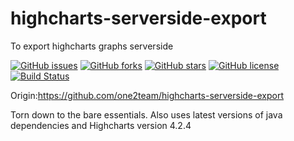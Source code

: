 # highcharts-serverside-export
To export highcharts graphs serverside

[![GitHub issues](https://img.shields.io/github/issues/grrakesh4769/highcharts-serverside-export.svg)](https://github.com/grrakesh4769/highcharts-serverside-export/issues)        [![GitHub forks](https://img.shields.io/github/forks/grrakesh4769/highcharts-serverside-export.svg)](https://github.com/grrakesh4769/highcharts-serverside-export/network)        [![GitHub stars](https://img.shields.io/github/stars/grrakesh4769/highcharts-serverside-export.svg)](https://github.com/grrakesh4769/highcharts-serverside-export/stargazers)        [![GitHub license](https://img.shields.io/badge/license-AGPL-blue.svg)](https://raw.githubusercontent.com/grrakesh4769/highcharts-serverside-export/master/License.md)        [![Build Status](https://travis-ci.org/grrakesh4769/highcharts-serverside-export.svg?branch=master)](https://travis-ci.org/grrakesh4769/highcharts-serverside-export)

Origin:https://github.com/one2team/highcharts-serverside-export

Torn down to the bare essentials.
Also uses latest versions of java dependencies and Highcharts version 4.2.4
